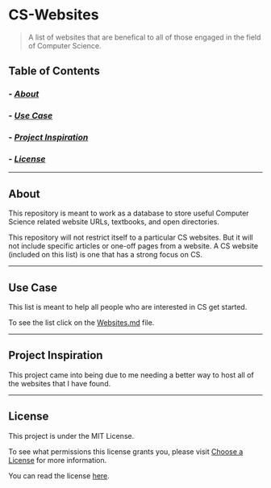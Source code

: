 # CS-Websites
>A list of websites that are benefical to all of those engaged in the field of Computer Science.

## Table of Contents
### - *[About](#about)*
### - *[Use Case](#use-case)*
### - *[Project Inspiration](#project-inspiration)*
### - *[License](#license)*

---
## About
This repository is meant to work as a database to store useful Computer Science related website URLs, textbooks, and open directories.

This repository will not restrict itself to a particular CS websites. But it will not include specific articles or one-off pages from a website. A CS website (included on this list) is one that has a strong focus on CS.

---
## Use Case
This list is meant to help all people who are interested in CS get started.

To see the list click on the [Websites.md](Websites.md) file. 

---
## Project Inspiration
This project came into being due to me needing a better way to host all of the websites that I have found.

---
## License
This project is under the MIT License.

To see what permissions this license grants you, please visit [Choose a License](https://choosealicense.com/licenses/mit/) for more information.

You can read the license [here](LICENSE).
